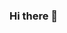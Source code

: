 ### Hi there 👋

<!--
**nosark/nosark** is a ✨ _special_ ✨ repository because its `README.md` (this file) appears on your GitHub profile.

[![Top Langs](https://github-readme-stats.vercel.app/api/top-langs/?username=nosark&layout=compact)](https://github.com/nosark/github-readme-stats)
